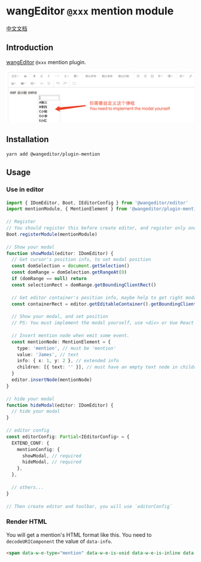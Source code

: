 # wangEditor `@xxx` mention module

[中文文档](./README.md)

## Introduction

[wangEditor](https://www.wangeditor.com/v5/) `@xxx` mention plugin.

![](./_img/demo.png)

## Installation

```shell
yarn add @wangeditor/plugin-mention
```

## Usage

### Use in editor

```ts
import { IDomEditor, Boot, IEditorConfig } from '@wangeditor/editor'
import mentionModule, { MentionElement } from '@wangeditor/plugin-mention'

// Register
// You should register this before create editor, and register only once (not repeatedly).
Boot.registerModule(mentionModule)

// Show your modal
function showModal(editor: IDomEditor) {
  // Get cursor's position info, to set modal position
  const domSelection = document.getSelection()
  const domRange = domSelection.getRangeAt(0)
  if (domRange == null) return
  const selectionRect = domRange.getBoundingClientRect()

  // Get editor container's position info, maybe help to get right modal position
  const containerRect = editor.getEditableContainer().getBoundingClientRect()

  // Show your modal, and set position
  // PS: You must implement the modal yourself, use <div> or Vue React component

  // Insert mention node when emit some event.
  const mentionNode: MentionElement = {
    type: 'mention', // must be 'mention'
    value: 'James', // text
    info: { x: 1, y: 2 }, // extended info
    children: [{ text: '' }], // must have an empty text node in children
  }
  editor.insertNode(mentionNode)
}

// hide your modal
function hideModal(editor: IDomEditor) {
  // hide your modal
}

// editor config
const editorConfig: Partial<IEditorConfig> = {
  EXTEND_CONF: {
    mentionConfig: {
      showModal, // required
      hideModal, // required
    },
  },

  // others...
}

// Then create editor and toolbar, you will use `editorConfig`
```

### Render HTML

You will get a mention's HTML format like this. You need to `decodeURIComponent` the value of `data-info`.

```html
<span data-w-e-type="mention" data-w-e-is-void data-w-e-is-inline data-value="James" data-info="%7B%22x%22%3A10%7D">@James</span>
```


